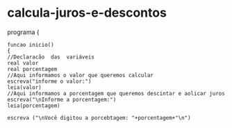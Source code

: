 # calcula-juros-e-descontos
programa
{
	
	funcao inicio()
	{
	//Declaracão  das  variáveis 
	real valor
	real porcentagem 
	//Aqui informamos o valor que queremos calcular
	escreva("informe o valor:")
	leia(valor)
	//Aqui informamos a porcentagem que queremos descintar e aolicar juros 
	escreva("\nInforme a porcentagem:")
	leia(porcentagem)

	escreva ("\nVocê digitou a porcebtagem: "+porcentagem+"\n")
	
